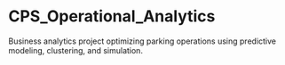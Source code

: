 # CPS_Operational_Analytics
Business analytics project optimizing parking operations using predictive modeling, clustering, and simulation.
